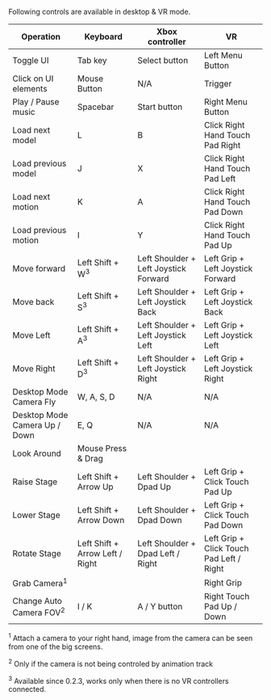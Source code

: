 Following controls are available in desktop & VR mode.


Operation | Keyboard | Xbox controller | VR
--- | --- | --- | ---
Toggle UI | Tab key | Select button | Left Menu Button
Click on UI elements | Mouse Button | N/A | Trigger
Play / Pause music | Spacebar | Start button | Right Menu Button
Load next model | L | B | Click Right Hand Touch Pad Right
Load previous model | J | X | Click Right Hand Touch Pad Left
Load next motion | K | A | Click Right Hand Touch Pad Down
Load previous motion | I | Y | Click Right Hand Touch Pad Up
Move forward | Left Shift + W<sup>3</sup> | Left Shoulder + Left Joystick Forward | Left Grip + Left Joystick Forward
Move back | Left Shift + S<sup>3</sup> | Left Shoulder + Left Joystick Back | Left Grip + Left Joystick Back
Move Left | Left Shift + A<sup>3</sup> | Left Shoulder + Left Joystick Left | Left Grip + Left Joystick Left
Move Right | Left Shift + D<sup>3</sup> | Left Shoulder + Left Joystick Right | Left Grip + Left Joystick Right
Desktop Mode Camera Fly | W, A, S, D | N/A | N/A 
Desktop Mode Camera Up / Down | E, Q | N/A | N/A
Look Around | Mouse Press & Drag | | 
Raise Stage | Left Shift + Arrow Up | Left Shoulder + Dpad Up | Left Grip + Click Touch Pad Up
Lower Stage | Left Shift + Arrow Down | Left Shoulder + Dpad Down | Left Grip + Click Touch Pad Down
Rotate Stage | Left Shift + Arrow Left / Right | Left Shoulder + Dpad Left / Right | Left Grip + Click Touch Pad Left / Right
Grab Camera<sup>1</sup> | | | Right Grip 
Change Auto Camera FOV<sup>2</sup> | I / K | A / Y button | Right Touch Pad Up / Down


<sup>1</sup> Attach a camera to your right hand, image from the camera can be seen from one of the big screens.

<sup>2</sup> Only if the camera is not being controled by animation track

<sup>3</sup> Available since 0.2.3, works only when there is no VR controllers connected. 
